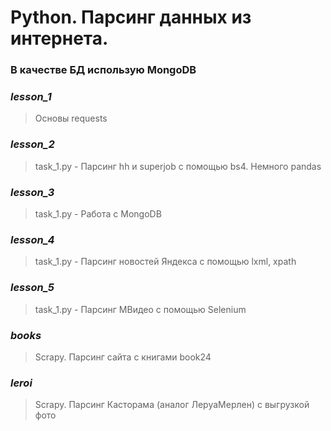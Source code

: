 # Python. Парсинг данных из интернета.
### В качестве БД использую MongoDB

### _lesson_1_
> Основы requests

### _lesson_2_
> task_1.py - Парсинг hh и superjob с помощью bs4. Немного pandas

### _lesson_3_
> task_1.py - Работа с MongoDB

### _lesson_4_
> task_1.py - Парсинг новостей Яндекса с помощью lxml, xpath

### _lesson_5_
> task_1.py - Парсинг МВидео с помощью Selenium

### _books_ 
> Scrapy. Парсинг сайта с книгами book24

### _leroi_
> Scrapy. Парсинг Касторама (аналог ЛеруаМерлен) с выгрузкой фото

